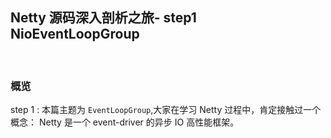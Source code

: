 ## Netty 源码深入剖析之旅- step1 NioEventLoopGroup

&nbsp;

### 概览

step 1 : 本篇主题为 `EventLoopGroup`,大家在学习 Netty 过程中，肯定接触过一个概念： Netty 是一个 event-driver 的异步 IO 高性能框架。 

